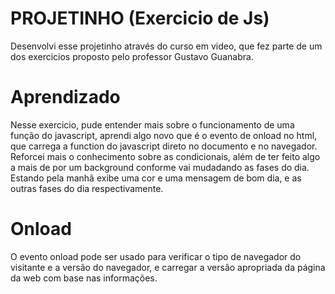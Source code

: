 # PROJETINHO (Exercicio de Js)
Desenvolvi esse projetinho através do curso em video, que fez parte de um dos exercicios proposto pelo professor Gustavo Guanabra.

# Aprendizado 

Nesse exercicio, pude entender mais sobre o funcionamento de uma função do javascript, aprendi algo novo que é o evento de onload no html, que carrega a function do javascript direto no documento e no navegador. Reforcei mais o conhecimento sobre as condicionais, além de ter feito algo a mais de por um background conforme vai mudadando as fases do dia. Estando pela manhã exibe uma cor e uma mensagem de bom dia, e as outras fases do dia respectivamente.

# Onload 
O evento onload pode ser usado para verificar o tipo de navegador do visitante e a versão do navegador, e carregar a versão apropriada da página da web com base nas informações.